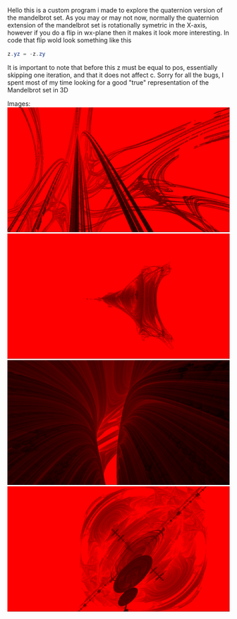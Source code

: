 Hello this is a custom program i made to explore the quaternion version of the mandelbrot set. As you may or may not now, normally the quaternion extension of the mandelbrot set is rotationally symetric in the X-axis, however if you do a flip in wx-plane then it makes it look more interesting. In code that flip wold look something like this
```glsl
z.yz = -z.zy
```
It is important to note that before this z must be equal to pos, essentially skipping one iteration, and that it does not affect c.
Sorry for all the bugs, I spent most of my time looking for a good "true" representation of the Mandelbrot set in 3D

Images:
![Image 1](/results/img1.png)
![Image 2](/results/img2.png)
![Image 3](/results/img3.png)
![Image 4](/results/img4.png)
